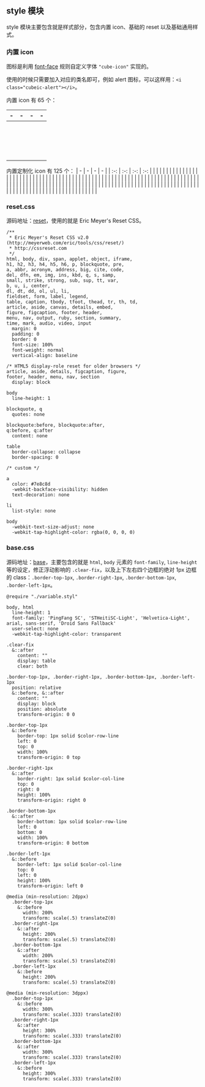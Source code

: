 ## style 模块

style 模块主要包含就是样式部分，包含内置 icon、基础的 reset 以及基础通用样式。


### 内置 icon

图标是利用 [font-face](https://developer.mozilla.org/en-US/docs/Web/CSS/@font-face) 规则自定义字体 `"cube-icon"` 实现的。

使用的时候只需要加入对应的类名即可，例如 alert 图标，可以这样用：`<i class="cubeic-alert"></i>`。

内置 icon 有 65 个：

| - | - | - | - |
| :-: | :-: | :-: | :-: |
| <i class="cubeic-eye-invisible"></i> | <i class="cubeic-eye-visible"></i> | <i class="cubeic-person"></i> | <i class="cubeic-select"></i> |
| <i class="cubeic-pulldown"></i> | <i class="cubeic-pullup"></i> | <i class="cubeic-back"></i> | <i class="cubeic-arrow"></i> |
| <i class="cubeic-more"></i> | <i class="cubeic-close"></i> | <i class="cubeic-warn"></i> | <i class="cubeic-question"></i> |
| <i class="cubeic-right"></i> | <i class="cubeic-wrong"></i> | <i class="cubeic-add"></i> | <i class="cubeic-remove"></i> |
| <i class="cubeic-info"></i> | <i class="cubeic-share"></i> | <i class="cubeic-no-wifi"></i> | <i class="cubeic-wifi"></i> |
| <i class="cubeic-sad"></i> | <i class="cubeic-smile"></i> | <i class="cubeic-game"></i> | <i class="cubeic-email"></i> |
| <i class="cubeic-hot"></i> | <i class="cubeic-notification"></i> | <i class="cubeic-delete"></i> | <i class="cubeic-vip"></i> |
| <i class="cubeic-mute"></i> | <i class="cubeic-volume"></i> | <i class="cubeic-good"></i> | <i class="cubeic-bad"></i> |
| <i class="cubeic-mobile-phone"></i> | <i class="cubeic-aim"></i> | <i class="cubeic-navigation"></i> | <i class="cubeic-safe-pay"></i> |
| <i class="cubeic-tag"></i> | <i class="cubeic-lock"></i> | <i class="cubeic-unlock"></i> | <i class="cubeic-edit"></i> |
| <i class="cubeic-scan"></i> | <i class="cubeic-qr-code"></i> | <i class="cubeic-calendar"></i> | <i class="cubeic-time"></i> |
| <i class="cubeic-red-packet"></i> | <i class="cubeic-star"></i> | <i class="cubeic-setting"></i> | <i class="cubeic-home"></i> |
| <i class="cubeic-credit-card"></i> | <i class="cubeic-mall"></i> | <i class="cubeic-microphone"></i> | <i class="cubeic-search"></i> |
| <i class="cubeic-danger"></i> | <i class="cubeic-alert"></i> | <i class="cubeic-picture"></i> | <i class="cubeic-message"></i> |
| <i class="cubeic-phone"></i> | <i class="cubeic-location"></i> | <i class="cubeic-like"></i> | <i class="cubeic-camera"></i> |
| <i class="cubeic-square-right"></i> | <i class="cubeic-square-border"></i> | <i class="cubeic-round-border"></i> | <i class="cubeic-ok"></i> ||
| <i class="cubeic-important"></i> |  |  |  |

内置定制化 icon 有 125 个：
| - | - | - | - |
| :-: | :-: | :-: | :-: |
| <i class="icon-lan-collection-filled"></i> | <i class="icon-lan-camera"></i> | <i class="icon-lan-camera-filled"></i> | <i class="icon-lan-comment"></i> |
| <i class="icon-lan-collection"></i> | <i class="icon-lan-speech"></i> | <i class="icon-lan-qrcode"></i> | <i class="icon-lan-folder"></i> |
| <i class="icon-lan-signin"></i> | <i class="icon-lan-reply"></i> | <i class="icon-lan-comment-filled"></i> | <i class="icon-lan-signout"></i> |
| <i class="icon-lan-history"></i> | <i class="icon-lan-open"></i> | <i class="icon-lan-delete"></i> | <i class="icon-lan-reduce"></i> |
| <i class="icon-lan-speech-filled"></i> | <i class="icon-lan-fabulous"></i> | <i class="icon-lan-load"></i> | <i class="icon-lan-add"></i> |
| <i class="icon-lan-occupation"></i> | <i class="icon-lan-benefitratio"></i> | <i class="icon-lan-benefitorder"></i> | <i class="icon-lan-paymentperiod"></i> |
| <i class="icon-lan-password"></i> | <i class="icon-lan-error"></i> | <i class="icon-lan-account"></i> | <i class="icon-lan-setup"></i> |
| <i class="icon-lan-edit"></i> | <i class="icon-lan-member"></i> | <i class="icon-lan-nationality"></i> | <i class="icon-lan-prospectus"></i> |
| <i class="icon-lan-bankcard"></i> | <i class="icon-lan-certificates"></i> | <i class="icon-lan-date"></i> | <i class="icon-lan-search"></i> |
| <i class="icon-lan-download"></i> | <i class="icon-lan-play"></i> | <i class="icon-lan-region"></i> | <i class="icon-lan-discount"></i> |
| <i class="icon-lan-notification"></i> | <i class="icon-lan-notificationoff"></i> | <i class="icon-lan-phonecall"></i> | <i class="icon-lan-phonecalloff"></i> |
| <i class="icon-lan-lock"></i> | <i class="icon-lan-unlock"></i> | <i class="icon-lan-et"></i> | <i class="icon-lan-relationship"></i> |
| <i class="icon-lan-filter"></i> | <i class="icon-lan-calculator"></i> | <i class="icon-lan-image"></i> | <i class="icon-lan-email"></i> |
| <i class="icon-lan-copy"></i> | <i class="icon-lan-user"></i> | <i class="icon-lan-customerservice"></i> | <i class="icon-lan-subaccount"></i> |
| <i class="icon-lan-partner"></i> | <i class="icon-lan-list"></i> | <i class="icon-lan-international"></i> | <i class="icon-lan-refresh"></i> |
| <i class="icon-lan-eliminate"></i> | <i class="icon-lan-check"></i> | <i class="icon-lan-close"></i> | <i class="icon-lan-confirm"></i> |
| <i class="icon-lan-forbidden"></i> | <i class="icon-lan-forbiddenfilled"></i> | <i class="icon-lan-tips"></i> | <i class="icon-lan-info"></i> |
| <i class="icon-lan-helpfilled"></i> | <i class="icon-lan-help"></i> | <i class="icon-lan-caution"></i> | <i class="icon-lan-cautionfilled"></i> |
| <i class="icon-lan-like"></i> | <i class="icon-lan-likefilled"></i> | <i class="icon-lan-star"></i> | <i class="icon-lan-starfilled"></i> |
| <i class="icon-lan-arrowup"></i> | <i class="icon-lan-arrowleft"></i> | <i class="icon-lan-arrowdown"></i> | <i class="icon-lan-arrowright"></i> |
| <i class="icon-lan-pagefirst"></i> | <i class="icon-lan-down"></i> | <i class="icon-lan-top"></i> | <i class="icon-lan-last"></i> |
| <i class="icon-lan-turningleft"></i> | <i class="icon-lan-turningright"></i> | <i class="icon-lan-showless"></i> | <i class="icon-lan-showmore"></i> |
| <i class="icon-lan-socialfb"></i> | <i class="icon-lan-sociallinkedin"></i> | <i class="icon-lan-socialsina"></i> | <i class="icon-lan-socialgoogle"></i> |
| <i class="icon-lan-socialnaver"></i> | <i class="icon-lan-socialstackflow"></i> | <i class="icon-lan-socialyoutube"></i> | <i class="icon-lan-socialgithub"></i> |
| <i class="icon-lan-socialtwitter"></i> | <i class="icon-lan-applets"></i> | <i class="icon-lan-wechat"></i> | <i class="icon-lan-serverfault"></i> |
| <i class="icon-lan-balance"></i> | <i class="icon-lan-link"></i> | <i class="icon-lan-benefits"></i> | <i class="icon-lan-dingtalk"></i> |
| <i class="icon-lan-alipay"></i> | <i class="icon-lan-taobao"></i> | <i class="icon-lan-onesix"></i> | <i class="icon-lan-visible"></i> |
| <i class="icon-lan-invisible"></i> | <i class="icon-lan-message"></i> | <i class="icon-lan-messageunread"></i> | <i class="icon-lan-record"></i> |
| <i class="icon-lan-time"></i> | <i class="icon-lan-credits"></i> | <i class="icon-lan-renew"></i> | <i class="icon-lan-order"></i> |
| <i class="icon-lan-orderunread"></i> | <i class="icon-lan-cartempty"></i> | <i class="icon-lan-cart"></i> | <i class="icon-lan-searchtwo"></i> |
| <i class="icon-lan-edittwo"></i> | <i class="icon-lan-linktwo"></i> | <i class="icon-lan-share"></i> | <i class="icon-lan-setting"></i> |
| <i class="icon-lan-upload"></i> |  |  |  |

### reset.css

源码地址：[reset](https://github.com/didi/cube-ui/blob/master/src/common/stylus/reset.styl)，使用的就是 Eric Meyer's Reset CSS。

```stylus
/**
 * Eric Meyer's Reset CSS v2.0 (http://meyerweb.com/eric/tools/css/reset/)
 * http://cssreset.com
 */
html, body, div, span, applet, object, iframe,
h1, h2, h3, h4, h5, h6, p, blockquote, pre,
a, abbr, acronym, address, big, cite, code,
del, dfn, em, img, ins, kbd, q, s, samp,
small, strike, strong, sub, sup, tt, var,
b, u, i, center,
dl, dt, dd, ol, ul, li,
fieldset, form, label, legend,
table, caption, tbody, tfoot, thead, tr, th, td,
article, aside, canvas, details, embed,
figure, figcaption, footer, header,
menu, nav, output, ruby, section, summary,
time, mark, audio, video, input
  margin: 0
  padding: 0
  border: 0
  font-size: 100%
  font-weight: normal
  vertical-align: baseline

/* HTML5 display-role reset for older browsers */
article, aside, details, figcaption, figure,
footer, header, menu, nav, section
  display: block

body
  line-height: 1

blockquote, q
  quotes: none

blockquote:before, blockquote:after,
q:before, q:after
  content: none

table
  border-collapse: collapse
  border-spacing: 0

/* custom */

a
  color: #7e8c8d
  -webkit-backface-visibility: hidden
  text-decoration: none

li
  list-style: none

body
  -webkit-text-size-adjust: none
  -webkit-tap-highlight-color: rgba(0, 0, 0, 0)
```

### base.css

源码地址：[base](https://github.com/didi/cube-ui/blob/master/src/common/stylus/base.styl)，主要包含的就是 `html`, `body` 元素的 `font-family`, `line-height` 等的设定，修正浮动影响的 `.clear-fix`，以及上下左右四个边框的绝对 1px 边框的 class：`.border-top-1px`, `.border-right-1px`, `.border-bottom-1px`, `.border-left-1px`。

```stylus
@require "./variable.styl"

body, html
  line-height: 1
  font-family: 'PingFang SC', 'STHeitiSC-Light', 'Helvetica-Light', arial, sans-serif, 'Droid Sans Fallback'
  user-select: none
  -webkit-tap-highlight-color: transparent

.clear-fix
  &::after
    content: ""
    display: table
    clear: both

.border-top-1px, .border-right-1px, .border-bottom-1px, .border-left-1px
  position: relative
  &::before, &::after
    content: ""
    display: block
    position: absolute
    transform-origin: 0 0

.border-top-1px
  &::before
    border-top: 1px solid $color-row-line
    left: 0
    top: 0
    width: 100%
    transform-origin: 0 top

.border-right-1px
  &::after
    border-right: 1px solid $color-col-line
    top: 0
    right: 0
    height: 100%
    transform-origin: right 0

.border-bottom-1px
  &::after
    border-bottom: 1px solid $color-row-line
    left: 0
    bottom: 0
    width: 100%
    transform-origin: 0 bottom

.border-left-1px
  &::before
    border-left: 1px solid $color-col-line
    top: 0
    left: 0
    height: 100%
    transform-origin: left 0

@media (min-resolution: 2dppx)
  .border-top-1px
    &::before
      width: 200%
      transform: scale(.5) translateZ(0)
  .border-right-1px
    &::after
      height: 200%
      transform: scale(.5) translateZ(0)
  .border-bottom-1px
    &::after
      width: 200%
      transform: scale(.5) translateZ(0)
  .border-left-1px
    &::before
      height: 200%
      transform: scale(.5) translateZ(0)

@media (min-resolution: 3dppx)
  .border-top-1px
    &::before
      width: 300%
      transform: scale(.333) translateZ(0)
  .border-right-1px
    &::after
      height: 300%
      transform: scale(.333) translateZ(0)
  .border-bottom-1px
    &::after
      width: 300%
      transform: scale(.333) translateZ(0)
  .border-left-1px
    &::before
      height: 300%
      transform: scale(.333) translateZ(0)
```
